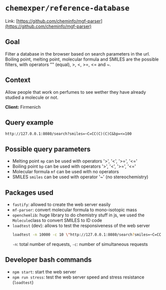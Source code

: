 # `chemexper/reference-database`

Link: [https://github.com/cheminfo/mgf-parser](https://github.com/cheminfo/mgf-parser)

## Goal
Filter a database in the browser based on search parameters in the url. Boiling point, melting point, molecular formula and SMILES are the possible filters, with operators "" (equal), >, <, >=, <= and ~.

## Context
Allow people that work on perfumes to see wether they have already studied a molecule or not.

**Client:** Firmenich

## Query example

```
http://127.0.0.1:8080/search?smiles=~C=CC(C)(C)C&bp=<=100
```

## Possible query parameters

- Melting point `mp` can be used with operators '>', '<', '>=', '<='
- Boiling point `bp` can be used with operators '>', '<', '>=', '<='
- Molecular formula `mf` can be used with no operators
- SMILES `smiles` can be used with operator '~' (no stereochemistry)

## Packages used
- `fastify`: allowed to create the web server easily
- `mf-parser`: convert molecular formula to mono-isotopic mass
- `openchemlib`: huge library to do chemistry stuff in js, we used the `Molecule`class to convert SMILES to ID code
- `loadtest` (dev): allows to test the responsiveness of the web server  
  ```bash
  loadtest -n 10000 -c 10 \"http://127.0.0.1:8080/search?smiles=~C=CC(C)(C)C\"
  ```
  `-n`: total number of requests, `-c`: number of simultaneous requests

## Developer bash commands

- `npm start`: start the web server
- `npm run stress`: test the web server speed and stress resistance (`loadtest`)
